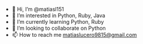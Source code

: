 - 👋 Hi, I’m @matiasl151
- 👀 I’m interested in Python, Ruby, Java
- 🌱 I’m currently learning Python, Ruby
- 💞️ I’m looking to collaborate on Python
- 📫 How to reach me matiaslucero9815@gmail.com

<!---
matiasl151/matiasl151 is a ✨ special ✨ repository because its `README.md` (this file) appears on your GitHub profile.
You can click the Preview link to take a look at your changes.
--->
